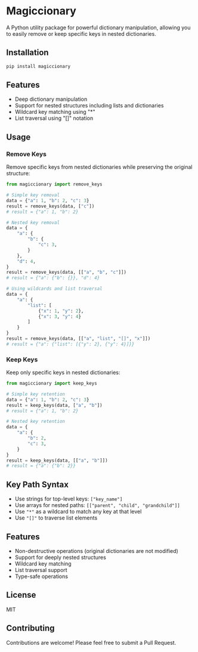 # Magiccionary

A Python utility package for powerful dictionary manipulation, allowing you to easily remove or keep specific keys in nested dictionaries.

## Installation

```bash
pip install magiccionary
```

## Features

- Deep dictionary manipulation
- Support for nested structures including lists and dictionaries
- Wildcard key matching using "*"
- List traversal using "[]" notation

## Usage

### Remove Keys

Remove specific keys from nested dictionaries while preserving the original structure:

```python
from magiccionary import remove_keys

# Simple key removal
data = {"a": 1, "b": 2, "c": 3}
result = remove_keys(data, ["c"])
# result = {"a": 1, "b": 2}

# Nested key removal
data = {
    "a": {
        "b": {
            "c": 3,
        }
    },
    "d": 4,
}
result = remove_keys(data, [["a", "b", "c"]])
# result = {"a": {"b": {}}, "d": 4}

# Using wildcards and list traversal
data = {
    "a": {
        "list": [
            {"x": 1, "y": 2},
            {"x": 3, "y": 4}
        ]
    }
}
result = remove_keys(data, [["a", "list", "[]", "x"]])
# result = {"a": {"list": [{"y": 2}, {"y": 4}]}}
```

### Keep Keys

Keep only specific keys in nested dictionaries:

```python
from magiccionary import keep_keys

# Simple key retention
data = {"a": 1, "b": 2, "c": 3}
result = keep_keys(data, ["a", "b"])
# result = {"a": 1, "b": 2}

# Nested key retention
data = {
    "a": {
        "b": 2,
        "c": 3,
    }
}
result = keep_keys(data, [["a", "b"]])
# result = {"a": {"b": 2}}
```

## Key Path Syntax

- Use strings for top-level keys: `["key_name"]`
- Use arrays for nested paths: `[["parent", "child", "grandchild"]]`
- Use `"*"` as a wildcard to match any key at that level
- Use `"[]"` to traverse list elements

## Features

- Non-destructive operations (original dictionaries are not modified)
- Support for deeply nested structures
- Wildcard key matching
- List traversal support
- Type-safe operations

## License

MIT

## Contributing

Contributions are welcome! Please feel free to submit a Pull Request.
